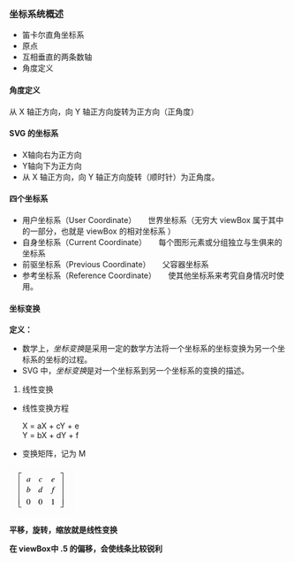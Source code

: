### 坐标系统概述

- 笛卡尔直角坐标系
- 原点
- 互相垂直的两条数轴
- 角度定义

#### 角度定义

从 X 轴正方向，向 Y 轴正方向旋转为正方向（正角度）

#### SVG 的坐标系

- X轴向右为正方向
- Y轴向下为正方向
- 从 X 轴正方向，向 Y 轴正方向旋转（顺时针）为正角度。


#### 四个坐标系

- 用户坐标系（User Coordinate）
&emsp; 世界坐标系（无穷大 viewBox 属于其中的一部分，也就是 viewBox 的相对坐标系 ）
- 自身坐标系（Current Coordinate）
&emsp; 每个图形元素或分组独立与生俱来的坐标系
- 前驱坐标系（Previous Coordinate）
&emsp; 父容器坐标系
- 参考坐标系（Reference Coordinate）
&emsp; 使其他坐标系来考究自身情况时使用。

#### 坐标变换

**定义：** 

- 数学上，*坐标变换*是采用一定的数学方法将一个坐标系的坐标变换为另一个坐标系的坐标的过程。
- SVG 中，*坐标变换*是对一个坐标系到另一个坐标系的变换的描述。

1. 线性变换

- 线性变换方程

   X = aX + cY + e  
   Y = bX + dY + f

- 变换矩阵，记为 M

![矩阵变换](https://github.com/BobiY/CSSRecord/blob/master/SVG/Zuobiao/image/juzhen.png)

**平移，旋转，缩放就是线性变换**

**在 viewBox中 .5 的偏移，会使线条比较锐利**

